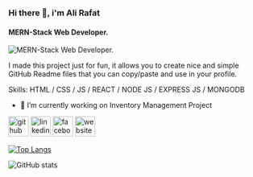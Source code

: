 ### Hi there 👋, i'm Ali Rafat
#### MERN-Stack Web Developer.
![MERN-Stack Web Developer.](https://arturssmirnovs.github.io/github-profile-readme-generator/images/banner.png)

I made this project just for fun, it allows you to create nice and simple GitHub Readme files that you can copy/paste and use in your profile.

Skills: HTML / CSS / JS / REACT / NODE JS / EXPRESS JS / MONGODB

- 🔭 I’m currently working on Inventory Management Project 


[<img src='https://cdn.jsdelivr.net/npm/simple-icons@3.0.1/icons/github.svg' alt='github' height='40'>](https://github.com/coderrafat)  [<img src='https://cdn.jsdelivr.net/npm/simple-icons@3.0.1/icons/linkedin.svg' alt='linkedin' height='40'>](https://www.linkedin.com/in/https://www.linkedin.com/in/coderrafat//)  [<img src='https://cdn.jsdelivr.net/npm/simple-icons@3.0.1/icons/facebook.svg' alt='facebook' height='40'>](https://www.facebook.com/https://www.facebook.com/coderrafat/)  [<img src='https://cdn.jsdelivr.net/npm/simple-icons@3.0.1/icons/icloud.svg' alt='website' height='40'>](https://alirafat.netlify.app/)  

[![Top Langs](https://github-readme-stats.vercel.app/api/top-langs/?username=coderrafat)](https://github.com/anuraghazra/github-readme-stats)

![GitHub stats](https://github-readme-stats.vercel.app/api?username=coderrafat&show_icons=true)  

